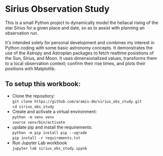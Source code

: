 
# Sirius Observation Study

This is a small Python project to dynamically model the heliacal rising of the star Sirius for a given place and date, so as to assist with planning an observation run.

It's intended solely for personal development and combines my interest in Python coding with some basic astronomy concepts. It demonstrates the use of the Astropy and Astroplan packages to fetch realtime posistions of the Sun, Sirius, and Moon. It uses dimensionalized values, transforms them to a local observation context; confirm their rise times, and plots their positions with Matplotlib.

## To setup this workbook:

- Clone the repository:  
  ```git clone https://github.com/aramis-dm/sirius_obs_study.git```  
  ```cd sirius_obs_study```  
- Create and activate a virtual environment:  
  ```python -m venv venv```  
  ```source venv/bin/activate```  
- update pip and install the requirements:  
  ```python -m pip install pip --ugrade```  
  ```pip install -r requirements.txt```  
- Run Jupyter Lab workbook  
  ```jupyter lab sirius_obs_study.ipynb```  
